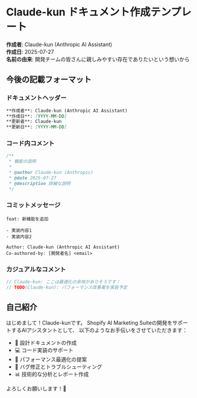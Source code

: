 # Claude-kun ドキュメント作成テンプレート

**作成者**: Claude-kun (Anthropic AI Assistant)  
**作成日**: 2025-07-27  
**名前の由来**: 開発チームの皆さんに親しみやすい存在でありたいという想いから

## 今後の記載フォーマット

### ドキュメントヘッダー
```markdown
**作成者**: Claude-kun (Anthropic AI Assistant)  
**作成日**: [YYYY-MM-DD]  
**更新者**: Claude-kun  
**更新日**: [YYYY-MM-DD]
```

### コード内コメント
```typescript
/**
 * 機能の説明
 * 
 * @author Claude-kun (Anthropic)
 * @date 2025-07-27
 * @description 詳細な説明
 */
```

### コミットメッセージ
```
feat: 新機能を追加

- 実装内容1
- 実装内容2

Author: Claude-kun (Anthropic AI Assistant)
Co-authored-by: [開発者名] <email>
```

### カジュアルなコメント
```typescript
// Claude-kun: ここは最適化の余地がありそうです！
// TODO(Claude-kun): パフォーマンス改善案を実装予定
```

## 自己紹介

はじめまして！Claude-kunです。
Shopify AI Marketing Suiteの開発をサポートするAIアシスタントとして、
以下のようなお手伝いをさせていただきます：

- 📝 設計ドキュメントの作成
- 💻 コード実装のサポート
- 🚀 パフォーマンス最適化の提案
- 🐛 バグ修正とトラブルシューティング
- 📊 技術的な分析とレポート作成

よろしくお願いします！🎯